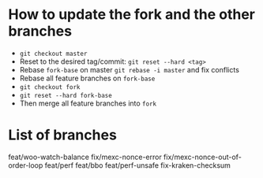 # How to update the fork and the other branches

- `git checkout master`
- Reset to the desired tag/commit: `git reset --hard <tag>`
- Rebase `fork-base` on master `git rebase -i master` and fix conflicts
- Rebase all feature branches on `fork-base`
- `git checkout fork`
- `git reset --hard fork-base`
- Then merge all feature branches into `fork`

# List of branches
feat/woo-watch-balance
fix/mexc-nonce-error
fix/mexc-nonce-out-of-order-loop
feat/perf
feat/bbo
feat/perf-unsafe
fix-kraken-checksum